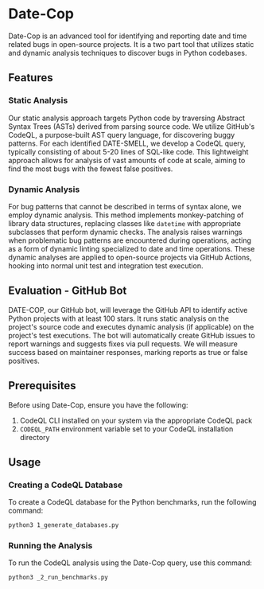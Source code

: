 # Date-Cop

Date-Cop is an advanced tool for identifying and reporting date and time related bugs in open-source projects. It is a two part tool that utilizes static and dynamic analysis techniques to discover bugs in Python codebases.

## Features

### Static Analysis

Our static analysis approach targets Python code by traversing Abstract Syntax Trees (ASTs) derived from parsing source code. We utilize GitHub's CodeQL, a purpose-built AST query language, for discovering buggy patterns. For each identified DATE-SMELL, we develop a CodeQL query, typically consisting of about 5-20 lines of SQL-like code. This lightweight approach allows for analysis of vast amounts of code at scale, aiming to find the most bugs with the fewest false positives.

### Dynamic Analysis

For bug patterns that cannot be described in terms of syntax alone, we employ dynamic analysis. This method implements monkey-patching of library data structures, replacing classes like `datetime` with appropriate subclasses that perform dynamic checks. The analysis raises warnings when problematic bug patterns are encountered during operations, acting as a form of dynamic linting specialized to date and time operations. These dynamic analyses are applied to open-source projects via GitHub Actions, hooking into normal unit test and integration test execution.

## Evaluation - GitHub Bot

DATE-COP, our GitHub bot, will leverage the GitHub API to identify active Python projects with at least 100 stars. It runs static analysis on the project's source code and executes dynamic analysis (if applicable) on the project's test executions. The bot will automatically create GitHub issues to report warnings and suggests fixes via pull requests. We will measure success based on maintainer responses, marking reports as true or false positives.

## Prerequisites

Before using Date-Cop, ensure you have the following:

1. CodeQL CLI installed on your system via the appropriate CodeQL pack
2. `CODEQL_PATH` environment variable set to your CodeQL installation directory

## Usage

### Creating a CodeQL Database

To create a CodeQL database for the Python benchmarks, run the following command:

```bash
python3 1_generate_databases.py
```

<!--
codeql database create ./date-cop/static-analysis/databases/<name of your db> \-\-language=python \-\-source-root=./benchmarks/
-->

### Running the Analysis

To run the CodeQL analysis using the Date-Cop query, use this command:

```bash
python3 _2_run_benchmarks.py
```

<!--
codeql database analyze ./date-cop/static-analysis/databases/<name of your db> ./date-cop/static-analysis/<name of your query>.ql \-\-output=results.csv \-\-format=csv \-\-verbose \-\-no-rerun=false
-->


